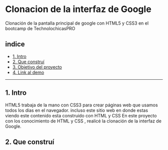 # Clonacion de la interfaz de Google
Clonación de la pantalla principal de google con HTML5 y CSS3 en el bootcamp de TechnolochicasPRO 
## **indice**

* [1. Intro](#)
* [2. Que construí](#)
* [3. Objetivo del proyecto](#)
* [4. Link al demo](#)

****
## 1. Intro 

HTML5 trabaja de la mano con CSS3 para crear páginas web que usamos todos los dias en el navegador.
incluso este sitio web en donde estas viendo este contenido esta construido con HTML y CSS
En este proyecto con los conocimiento de HTML y CSS , realicé la clonación de la interfaz de Google. 

## 2. Que construí 




